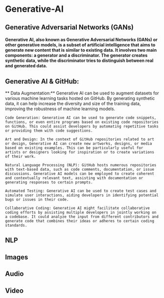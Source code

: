# Generative-AI
## Generative Adversarial Networks (GANs)
#### Generative AI, also known as Generative Adversarial Networks (GANs) or other generative models, is a subset of artificial intelligence that aims to generate new content that is similar to existing data. It involves two main components: a generator and a discriminator. The generator creates synthetic data, while the discriminator tries to distinguish between real and generated data.

## Generative AI & GitHub:

   ** Data Augmentation:** Generative AI can be used to augment datasets for various machine learning tasks hosted on GitHub. By generating synthetic data, it can help increase the diversity and size of the training data, improving the robustness of machine learning models.

    Code Generation: Generative AI can be used to generate code snippets, functions, or even entire programs based on existing code repositories on GitHub. This could assist developers by automating repetitive tasks or providing them with code suggestions.

    Art and Design: In the context of GitHub repositories related to art or design, Generative AI can create new artworks, designs, or media based on existing examples. This can be particularly useful for artists or designers looking for inspiration or to create variations of their work.

    Natural Language Processing (NLP): GitHub hosts numerous repositories with text-based data, such as code comments, documentation, or issue discussions. Generative AI models can be employed to create coherent and contextually relevant text, assisting with documentation or generating responses to certain prompts.

    Automated Testing: Generative AI can be used to create test cases and simulate user interactions, aiding developers in identifying potential bugs or issues in their code.

    Collaborative Coding: Generative AI might facilitate collaborative coding efforts by assisting multiple developers in jointly working on a codebase. It could analyze the input from different contributors and generate code that combines their ideas or adheres to certain coding standards.
## NLP
## Images
## Audio
## Video
